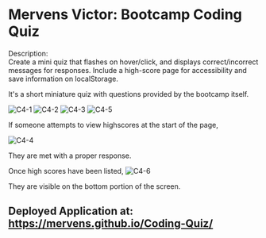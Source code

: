 # Mervens Victor: Bootcamp Coding Quiz

Description:  
Create a mini quiz that flashes on hover/click, and displays correct/incorrect messages for responses.
Include a high-score page for accessibility and save information on localStorage.

It's a short miniature quiz with questions provided by the bootcamp itself.

![C4-1](https://user-images.githubusercontent.com/82620500/119344925-42e63000-bc66-11eb-83c2-60656008f89e.png)
![C4-2](https://user-images.githubusercontent.com/82620500/119344930-44175d00-bc66-11eb-8a73-44d5ec214d7e.png)
![C4-3](https://user-images.githubusercontent.com/82620500/119344935-44aff380-bc66-11eb-8bb5-f59acb041dd9.png)
![C4-5](https://user-images.githubusercontent.com/82620500/119345006-57c2c380-bc66-11eb-88d8-ca62ade8b35d.png)

If someone attempts to view highscores at the start of the page,

![C4-4](https://user-images.githubusercontent.com/82620500/119344942-45488a00-bc66-11eb-8531-abc6708bc4d0.png)

They are met with a proper response.

Once high scores have been listed,
![C4-6](https://user-images.githubusercontent.com/82620500/119345484-f2230700-bc66-11eb-9d8a-1cdb0adebd70.png)

They are visible on the bottom portion of the screen.

## Deployed Application at: https://mervens.github.io/Coding-Quiz/
